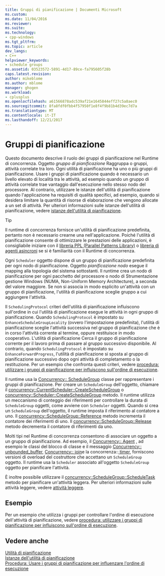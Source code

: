 ```yaml
---
title: Gruppi di pianificazione | Documenti Microsoft
ms.custom: 
ms.date: 11/04/2016
ms.reviewer: 
ms.suite: 
ms.technology:
- cpp-windows
ms.tgt_pltfrm: 
ms.topic: article
dev_langs:
- C++
helpviewer_keywords:
- schedule groups
ms.assetid: 03523572-5891-4d17-89ce-fa795605f28b
caps.latest.revision: 
author: mikeblome
ms.author: mblome
manager: ghogen
ms.workload:
- cplusplus
ms.openlocfilehash: a61566878adc539af21e1645844eff27c5a8aec0
ms.sourcegitcommit: 8fa8fdf0fbb4f57950f1e8f4f9b81b4d39ec7d7a
ms.translationtype: MT
ms.contentlocale: it-IT
ms.lasthandoff: 12/21/2017
---
```

# <a name="schedule-groups"></a>Gruppi di pianificazione
Questo documento descrive il ruolo dei gruppi di pianificazione nel Runtime di concorrenza. Oggetto *gruppo di pianificazione* Raggruppa o gruppi, attività correlate tra loro. Ogni utilità di pianificazione ha uno o più gruppi di pianificazione. Usare i gruppi di pianificazione quando è necessario un livello elevato di località tra le attività, ad esempio quando un gruppo di attività correlate trae vantaggio dall'esecuzione nello stesso nodo del processore. Al contrario, utilizzare le istanze dell'utilità di pianificazione quando l'applicazione ha requisiti di qualità specifici, ad esempio, quando si desidera limitare la quantità di risorse di elaborazione che vengono allocate a un set di attività. Per ulteriori informazioni sulle istanze dell'utilità di pianificazione, vedere [istanze dell'utilità di pianificazione](../../parallel/concrt/scheduler-instances.md).  
  
> [!TIP]
>  Il runtime di concorrenza fornisce un'utilità di pianificazione predefinita, pertanto non è necessario crearne una nell'applicazione. Poiché l'utilità di pianificazione consente di ottimizzare le prestazioni delle applicazioni, è consigliabile iniziare con il [libreria PPL (Parallel Patterns Library)](../../parallel/concrt/parallel-patterns-library-ppl.md) o [libreria di agenti asincroni](../../parallel/concrt/asynchronous-agents-library.md) se si è familiarità con il Runtime di concorrenza.  
  
 Ogni `Scheduler` oggetto dispone di un gruppo di pianificazione predefinita per ogni nodo di pianificazione. Oggetto *pianificazione nodo* esegue il mapping alla topologia del sistema sottostanti. Il runtime crea un nodo di pianificazione per ogni pacchetto del processore o nodo di Strumentazione gestione Windows (NUMA, Non-Uniform Memory Architecture), a seconda del valore maggiore. Se non si associa in modo esplicito un'attività con un gruppo di pianificazione, l'utilità di pianificazione sceglie gruppo a cui aggiungere l'attività.  
  
 Il `SchedulingProtocol` criteri dell'utilità di pianificazione influiscono sull'ordine in cui l'utilità di pianificazione esegue le attività in ogni gruppo di pianificazione. Quando `SchedulingProtocol` è impostato su `EnhanceScheduleGroupLocality` (ovvero l'impostazione predefinita), l'utilità di pianificazione sceglie l'attività successiva nel gruppo di pianificazione che è in corso l'attività corrente al termine, oppure restituisce in modo cooperativo. L'utilità di pianificazione Cerca il gruppo di pianificazione corrente per il lavoro prima di passare al gruppo successivo disponibile. Al contrario, quando `SchedulingProtocol` è impostato su `EnhanceForwardProgress`, l'utilità di pianificazione si sposta al gruppo di pianificazione successivo dopo ogni attività di completamento o la restituzione. Per un esempio che confronta questi criteri, vedere [procedura: utilizzare i gruppi di pianificazione per influiscono sull'ordine di esecuzione](../../parallel/concrt/how-to-use-schedule-groups-to-influence-order-of-execution.md).  
  

 Il runtime usa la [Concurrency:: ScheduleGroup](../../parallel/concrt/reference/schedulegroup-class.md) classe per rappresentare i gruppi di pianificazione. Per creare un `ScheduleGroup` dell'oggetto, chiamare il [concurrency::CurrentScheduler::CreateScheduleGroup](reference/currentscheduler-class.md#createschedulegroup) o [concurrency::Scheduler::CreateScheduleGroup](reference/scheduler-class.md#createschedulegroup) metodo. Il runtime utilizza un meccanismo di conteggio dei riferimenti per controllare la durata di `ScheduleGroup` oggetti, come avviene con `Scheduler` oggetti. Quando si crea un `ScheduleGroup` dell'oggetto, il runtime imposta il riferimento al contatore a uno. Il [concurrency::ScheduleGroup::Reference](reference/schedulegroup-class.md#reference) metodo incrementa il contatore dei riferimenti di uno. Il [concurrency::ScheduleGroup::Release](reference/schedulegroup-class.md#release) metodo decrementa il contatore di riferimenti da uno.  
  
 Molti tipi nel Runtime di concorrenza consentono di associare un oggetto a un gruppo di pianificazione. Ad esempio, il [Concurrency:: Agent](../../parallel/concrt/reference/agent-class.md) , ad esempio le classi del blocco di classe e il messaggio [Concurrency:: unbounded_buffer](reference/unbounded-buffer-class.md), [Concurrency:: join](../../parallel/concrt/reference/join-class.md)e la concorrenza::[ timer](reference/timer-class.md), forniscono versioni di overload del costruttore che accettano un `ScheduleGroup` oggetto. Il runtime usa la `Scheduler` associato all'oggetto `ScheduleGroup` oggetto per pianificare l'attività.  
  
 È inoltre possibile utilizzare il [concurrency::ScheduleGroup::ScheduleTask](reference/schedulegroup-class.md#scheduletask) metodo per pianificare un'attività leggera. Per ulteriori informazioni sulle attività leggere, vedere [attività leggere](../../parallel/concrt/lightweight-tasks.md).  

  
## <a name="example"></a>Esempio  
 Per un esempio che utilizza i gruppi per controllare l'ordine di esecuzione dell'attività di pianificazione, vedere [procedura: utilizzare i gruppi di pianificazione per influiscono sull'ordine di esecuzione](../../parallel/concrt/how-to-use-schedule-groups-to-influence-order-of-execution.md).  
  
## <a name="see-also"></a>Vedere anche  
 [Utilità di pianificazione](../../parallel/concrt/task-scheduler-concurrency-runtime.md)   
 [Istanze dell'utilità di pianificazione](../../parallel/concrt/scheduler-instances.md)   
 [Procedura: Usare i gruppi di pianificazione per influenzare l'ordine di esecuzione](../../parallel/concrt/how-to-use-schedule-groups-to-influence-order-of-execution.md)

